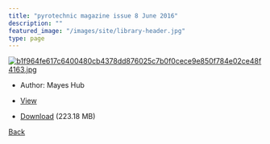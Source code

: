 ```yaml
---
title: "pyrotechnic magazine issue 8 June 2016"
description: ""
featured_image: "/images/site/library-header.jpg"
type: page
---
```


<a href="https://drive.google.com/uc?export=view&id=1zGjBAjH8eyCHNhPt7zXtwrtXRjfopG29" target="_blank">![b1f964fe617c6400480cb4378dd876025c7b0f0cece9e850f784e02ce48f4163.jpg](https://drive.google.com/uc?export=view&id=1ciElojrnvFG8O2hWJAi7nXHrPgg6qpl4)</a>
* Author: Mayes Hub
* <a href="https://drive.google.com/uc?export=view&id=1zGjBAjH8eyCHNhPt7zXtwrtXRjfopG29" target="_blank">View</a>

* [Download](https://drive.google.com/uc?export=download&id=1zGjBAjH8eyCHNhPt7zXtwrtXRjfopG29) (223.18 MB)

[Back](/library/)
